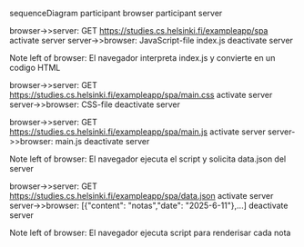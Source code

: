 sequenceDiagram
  participant browser
  participant server

  browser->>server: GET https://studies.cs.helsinki.fi/exampleapp/spa
  activate server
  server->>browser: JavaScript-file index.js
  deactivate server

  Note left of browser: El navegador interpreta index.js y convierte en un codigo HTML

  browser->>server: GET https://studies.cs.helsinki.fi/exampleapp/spa/main.css
  activate server
  server->>browser: CSS-file
  deactivate server

  browser->>server: GET https://studies.cs.helsinki.fi/exampleapp/spa/main.js
  activate server
  server->>browser: main.js
  deactivate server

  Note left of browser: El navegador ejecuta el script y solicita data.json del server

  browser->>server: GET https://studies.cs.helsinki.fi/exampleapp/spa/data.json
  activate server
  server->>browser: [{"content": "notas","date": "2025-6-11"},...]
  deactivate server

  Note left of browser: El navegador ejecuta script para renderisar cada nota



